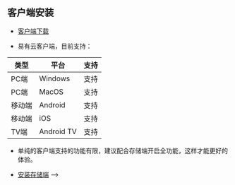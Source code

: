 ## 客户端安装
  * [客户端下载](https://www.ddnsto.com/linkease/download/) 
  
  * 易有云客户端，目前支持：

| 类型 |平台|支持|
|-|-|-|
| PC端 | Windows | 支持 |
| PC端 | MacOS | 支持 |
| 移动端 | Android | 支持 |
| 移动端 | iOS | 支持 |
| TV端 | Android TV | 支持 |

  * 单纯的客户端支持的功能有限，建议配合存储端开启全功能，这样才能更好的体验。
  
  * [安装存储端](/zh/guide/linkease_server/store.md) -->
